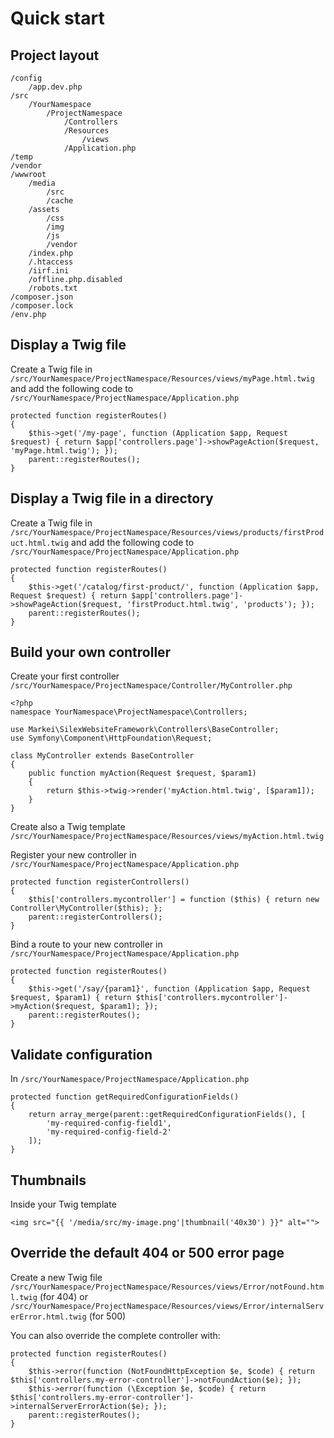 # Quick start

## Project layout

    /config
        /app.dev.php
    /src
        /YourNamespace
            /ProjectNamespace
                /Controllers
                /Resources
                    /views
                /Application.php
    /temp
    /vendor
    /wwwroot
        /media
            /src
            /cache
        /assets
            /css
            /img
            /js
            /vendor
        /index.php
        /.htaccess
        /iirf.ini
        /offline.php.disabled
        /robots.txt
    /composer.json
    /composer.lock
    /env.php

## Display a Twig file

Create a Twig file in `/src/YourNamespace/ProjectNamespace/Resources/views/myPage.html.twig` and add the following code to `/src/YourNamespace/ProjectNamespace/Application.php`

    protected function registerRoutes()
    {
        $this->get('/my-page', function (Application $app, Request $request) { return $app['controllers.page']->showPageAction($request, 'myPage.html.twig'); });
        parent::registerRoutes();
    }
    
## Display a Twig file in a directory

Create a Twig file in `/src/YourNamespace/ProjectNamespace/Resources/views/products/firstProduct.html.twig` and add the following code to `/src/YourNamespace/ProjectNamespace/Application.php`

    protected function registerRoutes()
    {
        $this->get('/catalog/first-product/', function (Application $app, Request $request) { return $app['controllers.page']->showPageAction($request, 'firstProduct.html.twig', 'products'); });
        parent::registerRoutes();
    }
    
## Build your own controller

Create your first controller `/src/YourNamespace/ProjectNamespace/Controller/MyController.php`

    <?php
    namespace YourNamespace\ProjectNamespace\Controllers;
    
    use Markei\SilexWebsiteFramework\Controllers\BaseController;
    use Symfony\Component\HttpFoundation\Request;

    class MyController extends BaseController
    {
        public function myAction(Request $request, $param1)
        {
            return $this->twig->render('myAction.html.twig', [$param1]);
        }
    }

Create also a Twig template `/src/YourNamespace/ProjectNamespace/Resources/views/myAction.html.twig`

Register your new controller in `/src/YourNamespace/ProjectNamespace/Application.php`

    protected function registerControllers()
    {
        $this['controllers.mycontroller'] = function ($this) { return new Controller\MyController($this); };
        parent::registerControllers();
    }

Bind a route to your new controller in `/src/YourNamespace/ProjectNamespace/Application.php`

    protected function registerRoutes()
    {
        $this->get('/say/{param1}', function (Application $app, Request $request, $param1) { return $this['controllers.mycontroller']->myAction($request, $param1); });
        parent::registerRoutes();
    }

## Validate configuration

In `/src/YourNamespace/ProjectNamespace/Application.php`

    protected function getRequiredConfigurationFields()
    {
        return array_merge(parent::getRequiredConfigurationFields(), [
            'my-required-config-field1',
            'my-required-config-field-2'
        ]);
    }


## Thumbnails

Inside your Twig template

    <img src="{{ '/media/src/my-image.png'|thumbnail('40x30') }}" alt="">

## Override the default 404 or 500 error page

Create a new Twig file `/src/YourNamespace/ProjectNamespace/Resources/views/Error/notFound.html.twig` (for 404) or `/src/YourNamespace/ProjectNamespace/Resources/views/Error/internalServerError.html.twig` (for 500)

You can also override the complete controller with:

    protected function registerRoutes()
    {
        $this->error(function (NotFoundHttpException $e, $code) { return $this['controllers.my-error-controller']->notFoundAction($e); });
        $this->error(function (\Exception $e, $code) { return $this['controllers.my-error-controller']->internalServerErrorAction($e); });
        parent::registerRoutes();
    }
    
